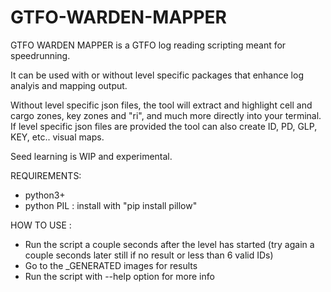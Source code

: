 # GTFO-WARDEN-MAPPER

GTFO WARDEN MAPPER is a GTFO log reading scripting meant for speedrunning.

It can be used with or without level specific packages that enhance log analyis and mapping output.

Without level specific json files, the tool will extract and highlight cell and cargo zones, key zones and "ri", and much more directly into your terminal.
If level specific json files are provided the tool can also create ID, PD, GLP, KEY, etc.. visual maps.

Seed learning is WIP and experimental.

REQUIREMENTS:
 - python3+
 - python PIL : install with "pip install pillow"

HOW TO USE :
- Run the script a couple seconds after the level has started (try again a couple seconds later still if no result or less than 6 valid IDs)
- Go to the _GENERATED images for results
- Run the script with --help option for more info